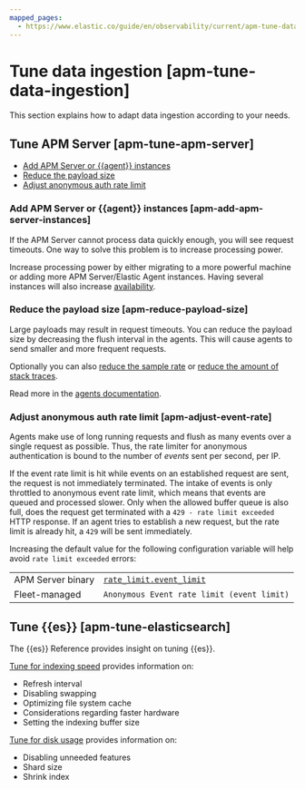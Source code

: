 ```yaml
---
mapped_pages:
  - https://www.elastic.co/guide/en/observability/current/apm-tune-data-ingestion.html
---
```


# Tune data ingestion [apm-tune-data-ingestion]

This section explains how to adapt data ingestion according to your needs.


## Tune APM Server [apm-tune-apm-server]

* [Add APM Server or {{agent}} instances](#apm-add-apm-server-instances)
* [Reduce the payload size](#apm-reduce-payload-size)
* [Adjust anonymous auth rate limit](#apm-adjust-event-rate)


### Add APM Server or {{agent}} instances [apm-add-apm-server-instances]

If the APM Server cannot process data quickly enough, you will see request timeouts. One way to solve this problem is to increase processing power.

Increase processing power by either migrating to a more powerful machine or adding more APM Server/Elastic Agent instances. Having several instances will also increase [availability](high-availability.md).


### Reduce the payload size [apm-reduce-payload-size]

Large payloads may result in request timeouts. You can reduce the payload size by decreasing the flush interval in the agents. This will cause agents to send smaller and more frequent requests.

Optionally you can also [reduce the sample rate](reduce-storage.md#apm-reduce-sample-rate) or [reduce the amount of stack traces](reduce-storage.md#observability-apm-reduce-stacktrace).

Read more in the [agents documentation](/solutions/observability/apps/elastic-apm-agents.md).


### Adjust anonymous auth rate limit [apm-adjust-event-rate]

Agents make use of long running requests and flush as many events over a single request as possible. Thus, the rate limiter for anonymous authentication is bound to the number of *events* sent per second, per IP.

If the event rate limit is hit while events on an established request are sent, the request is not immediately terminated. The intake of events is only throttled to anonymous event rate limit, which means that events are queued and processed slower. Only when the allowed buffer queue is also full, does the request get terminated with a `429 - rate limit exceeded` HTTP response. If an agent tries to establish a new request, but the rate limit is already hit, a `429` will be sent immediately.

Increasing the default value for the following configuration variable will help avoid `rate limit exceeded` errors:

|     |     |
| --- | --- |
| APM Server binary | [`rate_limit.event_limit`](configure-anonymous-authentication.md#apm-config-auth-anon-event-limit) |
| Fleet-managed | `Anonymous Event rate limit (event limit)` |


## Tune {{es}} [apm-tune-elasticsearch]

The {{es}} Reference provides insight on tuning {{es}}.

[Tune for indexing speed](../../../deploy-manage/production-guidance/optimize-performance/indexing-speed.md) provides information on:

* Refresh interval
* Disabling swapping
* Optimizing file system cache
* Considerations regarding faster hardware
* Setting the indexing buffer size

[Tune for disk usage](../../../deploy-manage/production-guidance/optimize-performance/disk-usage.md) provides information on:

* Disabling unneeded features
* Shard size
* Shrink index

